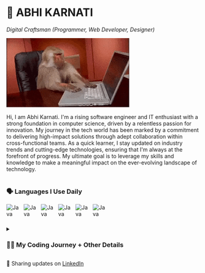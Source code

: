 # 🐐 ABHI KARNATI
*Digital Craftsman (Programmer, Web Developer, Designer)*

![](https://github.com/abhikarnati333/abhikarnati333/blob/main/giphy-3.gif)

Hi, I am Abhi Karnati. I'm a rising software engineer and IT enthusiast with a strong foundation in computer science, driven by a relentless passion for innovation. My journey in the tech world has been marked by a commitment to delivering high-impact solutions through adept collaboration within cross-functional teams. As a quick learner, I stay updated on industry trends and cutting-edge technologies, ensuring that I'm always at the forefront of progress. My ultimate goal is to leverage my skills and knowledge to make a meaningful impact on the ever-evolving landscape of technology.
#
### 🗣️ Languages I Use Daily
<img align="left" alt="Java" width="35px" style="padding-right:10px;" src="https://cdn.jsdelivr.net/gh/devicons/devicon@latest/icons/python/python-plain.svg" />
<img align="left" alt="Java" width="35px" style="padding-right:10px;" src="https://cdn.jsdelivr.net/gh/devicons/devicon@latest/icons/cplusplus/cplusplus-plain.svg" />
<img align="left" alt="Java" width="35px" style="padding-right:10px;" src="https://cdn.jsdelivr.net/gh/devicons/devicon@latest/icons/csharp/csharp-original.svg" />
<img align="left" alt="Java" width="35px" style="padding-right:10px;" src="https://cdn.jsdelivr.net/gh/devicons/devicon@latest/icons/html5/html5-original.svg" />
<img align="left" alt="Java" width="35px" style="padding-right:10px;" src="https://cdn.jsdelivr.net/gh/devicons/devicon@latest/icons/css3/css3-original.svg" />
<img align="left" alt="Java" width="35px" style="padding-right:10px;" src="https://cdn.jsdelivr.net/gh/devicons/devicon@latest/icons/git/git-original.svg" />
<br />

#

<details>
  <summary><h3>👨‍💻 My Coding Journey + Other Details</h3></summary>
I remember at a young age trying to play the Wii Mario Kart game without my mom yelling at me to turn it off. Even though I rarely won first place, it was the game itself that always excited me, so I still played it anyway. In middle school, I became fascinated with building video games. After watching hundreds of hours of coding tutorials from the BroCode YouTube channel and learning algorithms from my mentor, I was ready to create my own video game. I envisioned a 2D platform game where a fox ventures through a vibrant world, collecting food to feed its family while navigating through various obstacles. As I delved into C# programming, I learned about object-oriented principles and applied them to create the fox character, food items, and obstacles. Implementing collision detection, animation sequences, and scoring systems were also pivotal aspects that added depth to the game. It took months to finish my fox game but the end product turned out to be better than I expected. In high school, I became captivated by applications. I created an Indian Food Tracker app that combined my passion for technology and my love for Indian cuisine. Utilizing my Python skills, I designed an intuitive app where users could log their meals, and the app would provide detailed insights into the nutritional value, offering a holistic approach to health tracking. Every time I was solving those little Exceptions and Syntax errors from the day I began to code, I realized that any problem in my life had a solution. I could either modify the code and right the wrong, or just keep compiling them, producing no output. So, life is not all that different. That is why I want to pursue computer science in college. I know I can work to keep myself happy. Inevitably, what makes me happy is computer science, which is what I want to pursue.
</details>

💼 Sharing updates on <a href="https://www.linkedin.com/in/abhikarnati/">LinkedIn</a>
